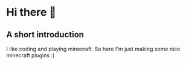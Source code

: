 # Hi there 👋

## A short introduction
I like coding and playing minecraft. So here I'm just making some nice minecraft plugins :)
